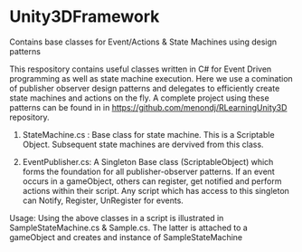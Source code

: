 # Unity3DFramework
Contains base classes for Event/Actions &amp; State Machines using design patterns 

This respository contains useful classes written in C# for Event Driven programming as well as state machine execution. Here we use a comination of publisher observer design patterns and delegates to efficiently create state machines and actions on the fly.
A complete project using these patterns can be found in  in https://github.com/menondj/RLearningUnity3D repository. 



1. StateMachine.cs : Base class for state machine. This is a Scriptable Object. Subsequent state machines are dervived from this class. 

2. EventPublisher.cs: A Singleton Base class (ScriptableObject) which forms the foundation for all publisher-observer patterns. If an event occurs in a gameObject, others can register, get notified and perform actions within their script. Any script which has access to this singleton can Notify, Register, UnRegister for events.

Usage:
Using the above classes in a script is illustrated in SampleStateMachine.cs & Sample.cs. The latter is attached to a gameObject and creates and instance of SampleStateMachine


